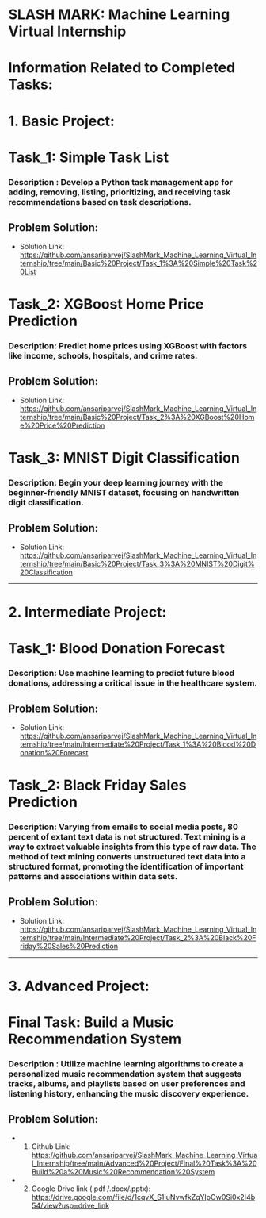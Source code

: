 # SLASH MARK: Machine Learning Virtual Internship

# Information Related to Completed Tasks:

# 1. Basic Project:

# Task_1: Simple Task List

### Description : Develop a Python task management app for adding, removing, listing, prioritizing, and receiving task recommendations based on task descriptions.

## Problem Solution:

- Solution Link: https://github.com/ansariparvej/SlashMark_Machine_Learning_Virtual_Internship/tree/main/Basic%20Project/Task_1%3A%20Simple%20Task%20List

# Task_2: XGBoost Home Price Prediction

### Description: Predict home prices using XGBoost with factors like income, schools, hospitals, and crime rates.

## Problem Solution:

- Solution Link: https://github.com/ansariparvej/SlashMark_Machine_Learning_Virtual_Internship/tree/main/Basic%20Project/Task_2%3A%20XGBoost%20Home%20Price%20Prediction

# Task_3: MNIST Digit Classification

### Description: Begin your deep learning journey with the beginner-friendly MNIST dataset, focusing on handwritten digit classification.

## Problem Solution:

- Solution Link: https://github.com/ansariparvej/SlashMark_Machine_Learning_Virtual_Internship/tree/main/Basic%20Project/Task_3%3A%20MNIST%20Digit%20Classification

-------------------------------------------------------------------------------------------
# 2. Intermediate Project:

# Task_1: Blood Donation Forecast

### Description: Use machine learning to predict future blood donations, addressing a critical issue in the healthcare system.

## Problem Solution:

- Solution Link: https://github.com/ansariparvej/SlashMark_Machine_Learning_Virtual_Internship/tree/main/Intermediate%20Project/Task_1%3A%20Blood%20Donation%20Forecast

# Task_2: Black Friday Sales Prediction

### Description: Varying from emails to social media posts, 80 percent of extant text data is not structured. Text mining is a way to extract valuable insights from this type of raw data. The method of text mining converts unstructured text data into a structured format, promoting the identification of important patterns and associations within data sets.

## Problem Solution:

- Solution Link: https://github.com/ansariparvej/SlashMark_Machine_Learning_Virtual_Internship/tree/main/Intermediate%20Project/Task_2%3A%20Black%20Friday%20Sales%20Prediction

-------------------------------------------------------------------------------------------
# 3. Advanced Project:

# Final Task: Build a Music Recommendation System

### Description : Utilize machine learning algorithms to create a personalized music recommendation system that suggests tracks, albums, and playlists based on user preferences and listening history, enhancing the music discovery experience.

## Problem Solution:

- 1. Github Link: https://github.com/ansariparvej/SlashMark_Machine_Learning_Virtual_Internship/tree/main/Advanced%20Project/Final%20Task%3A%20Build%20a%20Music%20Recommendation%20System

- 2. Google Drive link (.pdf /.docx/.pptx): https://drive.google.com/file/d/1cqvX_S1IuNvwfkZqYlpOw0Si0x2I4b54/view?usp=drive_link
